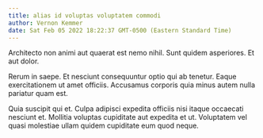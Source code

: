 ```yaml
---
title: alias id voluptas voluptatem commodi
author: Vernon Kemmer
date: Sat Feb 05 2022 18:22:37 GMT-0500 (Eastern Standard Time)
---
```

Architecto non animi aut quaerat est nemo nihil. Sunt quidem asperiores. Et aut dolor.

 Rerum in saepe. Et nesciunt consequuntur optio qui ab tenetur. Eaque exercitationem ut amet officiis. Accusamus corporis quia minus autem nulla pariatur quam est.

 Quia suscipit qui et. Culpa adipisci expedita officiis nisi itaque occaecati nesciunt et. Mollitia voluptas cupiditate aut expedita et ut. Voluptatem vel quasi molestiae ullam quidem cupiditate eum quod neque.